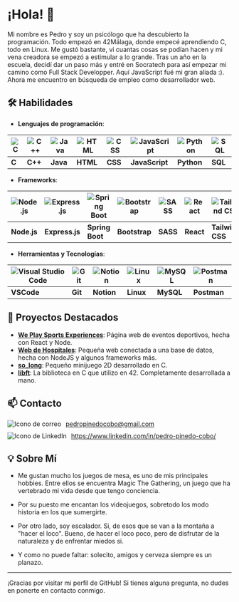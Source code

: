 # ¡Hola! 👋

Mi nombre es Pedro y soy un psicólogo que ha descubierto la programación. Todo empezó en 42Málaga, donde empecé aprendiendo C, todo en Linux. Me gustó bastante, vi cuantas cosas se podían hacen y mi vena creadora se empezó a estimular a lo grande. Tras un año en la escuela, decidí dar un paso más y entré en Socratech para así empezar mi camino como Full Stack Developper. Aquí JavaScript fué mi gran aliada :). Ahora me encuentro en búsqueda de empleo como desarrollador web. 

## 🛠 Habilidades

- **Lenguajes de programación**:

| ![C](https://skillicons.dev/icons?i=c) | ![C++](https://skillicons.dev/icons?i=cpp) | ![Java](https://skillicons.dev/icons?i=java) | ![HTML](https://skillicons.dev/icons?i=html) | ![CSS](https://skillicons.dev/icons?i=css) | ![JavaScript](https://skillicons.dev/icons?i=javascript) | ![Python](https://skillicons.dev/icons?i=python) | ![SQL](https://skillicons.dev/icons?i=mysql) |
|---------------------------------------|--------------------------------------------|---------------------------------------------|---------------------------------------------|-------------------------------------------|---------------------------------------------------------|-------------------------------------------------|--------------------------------------------|
| **C**                                 | **C++**                                    | **Java**                                    | **HTML**                                    | **CSS**                                   | **JavaScript**                                          | **Python**                                      | **SQL**                                   |

- **Frameworks**:

| ![Node.js](https://skillicons.dev/icons?i=nodejs) | ![Express.js](https://skillicons.dev/icons?i=express) | ![Spring Boot](https://skillicons.dev/icons?i=spring) | ![Bootstrap](https://skillicons.dev/icons?i=bootstrap) | ![SASS](https://skillicons.dev/icons?i=sass) | ![React](https://skillicons.dev/icons?i=react) | ![Tailwind CSS](https://skillicons.dev/icons?i=tailwind) |
|-------------------------------------------------|-----------------------------------------------------|-----------------------------------------------------|------------------------------------------------------|---------------------------------------------|-----------------------------------------------|--------------------------------------------------------|
| **Node.js**                                     | **Express.js**                                      | **Spring Boot**                                     | **Bootstrap**                                        | **SASS**                                    | **React**                                       | **Tailwind CSS**                                      |

- **Herramientas y Tecnologías**:


| ![Visual Studio Code](https://skillicons.dev/icons?i=vscode) | ![Git](https://skillicons.dev/icons?i=git) | ![Notion](https://skillicons.dev/icons?i=notion) | ![Linux](https://skillicons.dev/icons?i=linux) | ![MySQL](https://skillicons.dev/icons?i=mysql) | ![Postman](https://skillicons.dev/icons?i=postman) |
| ------------------------------------------------------------ | ----------------------------------------- | ---------------------------------------------- | ------------------------------------------ | --------------------------------------------- | ----------------------------------------------- |
| **VSCode**                                                   | **Git**                                   | **Notion**                                    | **Linux**                                   | **MySQL**                                    | **Postman**                                    |


## 🚀 Proyectos Destacados

- **[We Play Sports Experiences](https://github.com/pepinedo/We-Play)**: Página web de eventos deportivos, hecha con React y Node.
- **[Web de Hospitales](https://github.com/pepinedo/Proyecto-mitad-de-bootcamp-Socratech)**: Pequeña web conectada a una base de datos, hecha con NodeJS y algunos frameworks más.
- **[so_long](https://github.com/pepinedo/so_long)**: Pequeño minijuego 2D desarrollado en C.
- **[libft](https://github.com/pepinedo/Libft)**: La biblioteca en C que utilizo en 42. Completamente desarrollada a mano.

## 📫 Contacto

<div style="display: flex; align-items: center; margin-bottom: 10px;">
    <img src="https://skillicons.dev/icons?i=gmail" alt="Icono de correo" style="margin-right: 10px;">
    <a href="mailto:pedropinedocobo@gmail.com" target="_blank">pedropinedocobo@gmail.com</a>
</div>

<div style="display: flex; align-items: center;">
    <img src="https://skillicons.dev/icons?i=linkedin" alt="Icono de LinkedIn" style="margin-right: 10px;">
    <a href="https://www.linkedin.com/in/pedro-pinedo-cobo/" target="_blank">https://www.linkedin.com/in/pedro-pinedo-cobo/</a>
</div>


## 💡 Sobre Mí

- Me gustan mucho los juegos de mesa, es uno de mis principales hobbies. Entre ellos se encuentra Magic The Gathering, un juego que ha vertebrado mi vida desde que tengo conciencia.

- Por su puesto me encantan los videojuegos, sobretodo los modo historia en los que sumergirte.

- Por otro lado, soy escalador. Si, de esos que se van a la montaña a "hacer el loco". Bueno, de hacer el loco poco, pero de disfrutar de la naturaleza y de enfrentar miedos si.

- Y como no puede faltar: solecito, amigos y cerveza siempre es un planazo.


---

¡Gracias por visitar mi perfil de GitHub! Si tienes alguna pregunta, no dudes en ponerte en contacto conmigo.
